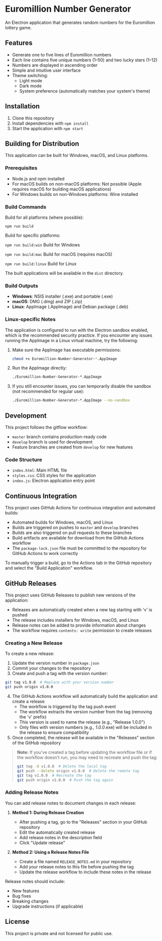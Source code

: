 # Euromillion Number Generator

An Electron application that generates random numbers for the Euromillion lottery game.

## Features

- Generate one to five lines of Euromillion numbers
- Each line contains five unique numbers (1–50) and two lucky stars (1–12)
- Numbers are displayed in ascending order
- Simple and intuitive user interface
- Theme switching:
    - Light mode
    - Dark mode
    - System preference (automatically matches your system's theme)

## Installation

1. Clone this repository
2. Install dependencies with `npm install`
3. Start the application with `npm start`

## Building for Distribution

This application can be built for Windows, macOS, and Linux platforms.

### Prerequisites

- Node.js and npm installed
- For macOS builds on non-macOS platforms: Not possible (Apple requires macOS for building macOS applications)
- For Windows builds on non-Windows platforms: Wine installed

### Build Commands

Build for all platforms (where possible):

`npm run build`

Build for specific platforms:

`npm run build:win`     Build for Windows

`npm run build:mac`     Build for macOS (requires macOS)

`npm run build:linux`   Build for Linux

The built applications will be available in the `dist` directory.

### Build Outputs

- **Windows**: NSIS installer (.exe) and portable (.exe)
- **macOS**: DMG (.dmg) and ZIP (.zip)
- **Linux**: AppImage (.AppImage) and Debian package (.deb)

### Linux-specific Notes

The application is configured to run with the Electron sandbox enabled, which is the recommended security practice. If you encounter any issues running the AppImage in a Linux virtual machine, try the following:

1. Make sure the AppImage has executable permissions:
   ```bash
   chmod +x Euromillion-Number-Generator-*.AppImage
   ```

2. Run the AppImage directly:
   ```bash
   ./Euromillion-Number-Generator-*.AppImage
   ```

3. If you still encounter issues, you can temporarily disable the sandbox (not recommended for regular use):
   ```bash
   ./Euromillion-Number-Generator-*.AppImage --no-sandbox
   ```

## Development

This project follows the gitflow workflow:

- `master` branch contains production-ready code
- `develop` branch is used for development
- Feature branches are created from `develop` for new features

### Code Structure

- `index.html`: Main HTML file
- `styles.css`: CSS styles for the application
- `index.js`: Electron application entry point

## Continuous Integration

This project uses GitHub Actions for continuous integration and automated builds:

- Automated builds for Windows, macOS, and Linux
- Builds are triggered on pushes to `master` and `develop` branches
- Builds are also triggered on pull requests to these branches
- Build artifacts are available for download from the GitHub Actions workflow
- The `package-lock.json` file must be committed to the repository for GitHub Actions to work correctly

To manually trigger a build, go to the Actions tab in the GitHub repository and select the "Build Application" workflow.

## GitHub Releases

This project uses GitHub Releases to publish new versions of the application:

- Releases are automatically created when a new tag starting with 'v' is pushed
- The release includes installers for Windows, macOS, and Linux
- Release notes can be added to provide information about changes
- The workflow requires `contents: write` permission to create releases

### Creating a New Release

To create a new release:

1. Update the version number in `package.json`
2. Commit your changes to the repository
3. Create and push a tag with the version number:

```bash
git tag v1.0.0  # Replace with your version number
git push origin v1.0.0
```

4. The GitHub Actions workflow will automatically build the application and create a release
   - The workflow is triggered by the tag push event
   - The workflow extracts the version number from the tag (removing the 'v' prefix)
   - This version is used to name the release (e.g., "Release 1.0.0")
   - Only files with version numbers (e.g., *1.0.0*.exe) will be included in the release to ensure compatibility
5. Once completed, the release will be available in the "Releases" section of the GitHub repository

> **Note:** If you've created a tag before updating the workflow file or if the workflow doesn't run, you may need to recreate and push the tag:
> ```bash
> git tag -d v1.0.0  # Delete the local tag
> git push --delete origin v1.0.0  # Delete the remote tag
> git tag v1.0.0  # Recreate the tag
> git push origin v1.0.0  # Push the tag again
> ```

### Adding Release Notes

You can add release notes to document changes in each release:

1. **Method 1: During Release Creation**
   - After pushing a tag, go to the "Releases" section in your GitHub repository
   - Edit the automatically created release
   - Add release notes in the description field
   - Click "Update release"

2. **Method 2: Using a Release Notes File**
   - Create a file named `RELEASE_NOTES.md` in your repository
   - Add your release notes to this file before pushing the tag
   - Update the release workflow to include these notes in the release

Release notes should include:
- New features
- Bug fixes
- Breaking changes
- Upgrade instructions (if applicable)

## License

This project is private and not licensed for public use.
